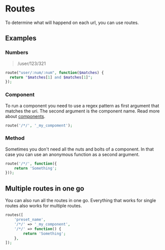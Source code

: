 # Routes

To determine what will happend on each url, you can use routes.

## Examples

### Numbers

>/user/123/321

```php
route("user/:num/:num", function($matches) {
  return "$matches[1] and $matches[1]";
});
```

### Component

To run a component you need to use a regex pattern as first argument that matches the uri. The second argument is the component name. Read more about [components](components).

```php
route('/*/', '_my_compoment');
```

### Method

Sometimes you don't need all the nuts and bolts of a component. In that case you can use an anonymous function as a second argument.

```php
route('/*/', function({
    return 'Something';
}));
```

<!--
### Presets

The IO CMS core includes some route presets. You can run these by using preset the name as argument.

```php
route('preset_name');
```

### Core presets

Below are the current IO CMS core route presets. You can also read about them in [route-presets.php](route-presets.php).

```php
route('asset');
```
-->

## Multiple routes in one go

You can also run all the routes in one go. Everything that works for single routes also works for multiple routes.

```php
routes([
    'preset_name',
    '/*/' => '_my_component',
    '/*/' => function() {
        return 'Something';
    },
]);
```